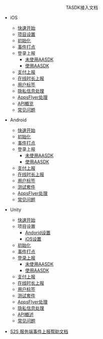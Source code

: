 <!-- _navbar.md -->

<center>TASDK接入文档</center>

* iOS
  * [快速开始](tasdk/ios/ios_start.md)
  * [项目设置](tasdk/ios/ios_setting.md)
  * [初始化](tasdk/ios/ios_init.md)
  * [事件打点](tasdk/ios/ios_log.md)
  * 登录上报
  	* [未使用AASDK](tasdk/ios/ios_login1.md)
  	* [使用AASDK](tasdk/ios/ios_login2.md)
  * [支付上报](tasdk/ios/ios_iap.md)
  * [在线时长上报](tasdk/ios/ios_duration_report.md)
  * [用户标签](tasdk/ios/ios_tag.md)
  * [隐私信息处理](tasdk/ios/ios_pricacy.md)
  * [AppsFlyer处理](tasdk/ios/ios_appsflyer.md)
  * [API概览](tasdk/ios/ios_api.md)
  * [常见问题](tasdk/ios/ios_faq.md)

* Android
  * [快速开始](tasdk/android/android_start.md)
  * [初始化](tasdk/android/android_init.md)
  * [事件打点](tasdk/android/android_log.md)
  * 登录上报
  	* [未使用AASDK](tasdk/android/android_login1.md)
  	* [使用AASDK](tasdk/android/android_login2.md)
  * [支付上报](tasdk/android/android_iap.md)
  * [在线时长上报](tasdk/android/android_duration_report.md)
  * [用户标签](tasdk/android/android_tag.md)
  * [测试套件](tasdk/android/android_test_help.md)
  * [AppsFlyer处理](tasdk/android/android_appsflyer.md)
  * [常见问题](tasdk/android/android_faq.md)
* Unity
  * [快速开始](tasdk/unity/unity_start.md)
  * 项目设置
    * [Andorid设置](tasdk/unity/unity_android.md)
    * [iOS设置](tasdk/unity/unity_ios.md)
  * [初始化](tasdk/unity/unity_init.md)
  * [事件打点](tasdk/unity/unity_log.md)
  * [登录上报](tasdk/unity/unity_login.md)
  	* [未使用AASDK](tasdk/unity/unity_login1.md)
  	* [使用AASDK](tasdk/unity/unity_login2.md)
  * [支付上报](tasdk/unity/unity_iap.md)
  * [在线时长上报](tasdk/unity/unity_duration_report.md)
  * [用户标签](tasdk/unity/unity_tag.md)
  * [测试套件](tasdk/unity/unity_test_help.md)
  * [AppsFlyer处理](tasdk/unity/unity_appsflyer.md)
  * [隐私信息处理](tasdk/unity/unity_gdpr.md)
  * [API概述](tasdk/unity/unity_api.md)
  * [常见问题](tasdk/unity/unity_faq.md)

* [S2S 服务端事件上报帮助文档](tasdk/s2s.md)
